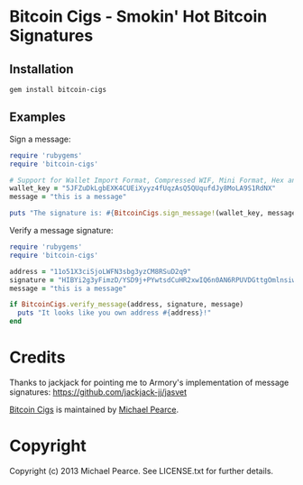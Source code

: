 # Bitcoin Cigs - Smokin' Hot Bitcoin Signatures

## Installation

    gem install bitcoin-cigs

## Examples

Sign a message:
```ruby
require 'rubygems'
require 'bitcoin-cigs'

# Support for Wallet Import Format, Compressed WIF, Mini Format, Hex and Base64 wallets
wallet_key = "5JFZuDkLgbEXK4CUEiXyyz4fUqzAsQ5QUqufdJy8MoLA9S1RdNX"
message = "this is a message"

puts "The signature is: #{BitcoinCigs.sign_message!(wallet_key, message)}"
```

Verify a message signature:
```ruby
require 'rubygems'
require 'bitcoin-cigs'

address = "11o51X3ciSjoLWFN3sbg3yzCM8RSuD2q9"
signature = "HIBYi2g3yFimzD/YSD9j+PYwtsdCuHR2xwIQ6n0AN6RPUVDGttgOmlnsiwx90ZSjmaWrH1/HwrINJbaP7eMA6V4="
message = "this is a message"

if BitcoinCigs.verify_message(address, signature, message)
  puts "It looks like you own address #{address}!"
end
```

# Credits

Thanks to jackjack for pointing me to Armory's implementation of message signatures:
https://github.com/jackjack-jj/jasvet

[Bitcoin Cigs](https://github.com/michaelgpearce/bitcoin-cigs) is maintained by [Michael Pearce](https://github.com/michaelgpearce).

# Copyright

Copyright (c) 2013 Michael Pearce. See LICENSE.txt for further details.

